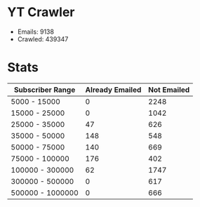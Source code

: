 # YT Crawler
- Emails: 9138
- Crawled: 439347

# Stats
| Subscriber Range  | Already Emailed | Not Emailed |
|-------|-------|-------|
| 5000 - 15000 | 0 | 2248 |
| 15000 - 25000 | 0 | 1042 |
| 25000 - 35000 | 47 | 626 |
| 35000 - 50000 | 148 | 548 |
| 50000 - 75000 | 140 | 669 |
| 75000 - 100000 | 176 | 402 |
| 100000 - 300000 | 62 | 1747 |
| 300000 - 500000 | 0 | 617 |
| 500000 - 1000000 | 0 | 666 |
